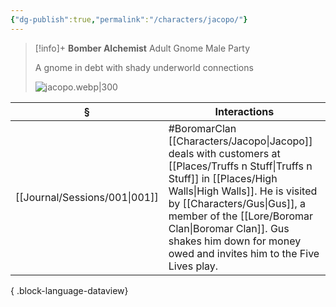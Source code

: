 ```yaml
---
{"dg-publish":true,"permalink":"/characters/jacopo/"}
---
```


> [!info]+
> **Bomber Alchemist**
> Adult Gnome Male
> Party
> 
> A gnome in debt with shady underworld connections
> 
> ![jacopo.webp|300](/img/user/z_attachments/jacopo.webp)

| §                                | Interactions                                                                                                                                                                                                                 |
| -------------------------------- | ---------------------------------------------------------------------------------------------------------------------------------------------------------------------------------------------------------------------------- |
| [[Journal/Sessions/001\|001]] | #BoromarClan [[Characters/Jacopo\|Jacopo]] deals with customers at [[Places/Truffs n Stuff\|Truffs n Stuff]] in [[Places/High Walls\|High Walls]]. He is visited by [[Characters/Gus\|Gus]], a member of the [[Lore/Boromar Clan\|Boromar Clan]]. Gus shakes him down for money owed and invites him to the Five Lives play. |

{ .block-language-dataview}
